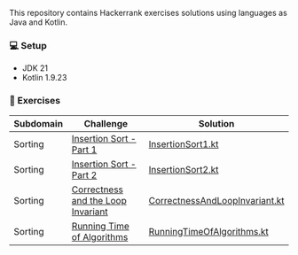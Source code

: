 
<p>This repository contains Hackerrank exercises solutions using languages as Java and Kotlin.</p>

### :computer: Setup

- JDK 21
- Kotlin 1.9.23

### :memo: Exercises
| Subdomain | Challenge                                                                                                 | Solution                                                                                                                                               |
|-----------|-----------------------------------------------------------------------------------------------------------|--------------------------------------------------------------------------------------------------------------------------------------------------------|
| Sorting   | [Insertion Sort - Part 1](https://www.hackerrank.com/challenges/insertionsort1/problem)                   | [InsertionSort1.kt](https://github.com/dudalealf/hackerrank-solutions/blob/master/src/main/kotlin/sorting/InsertionSort1.kt)                           |
| Sorting   | [Insertion Sort - Part 2](https://www.hackerrank.com/challenges/insertionsort2/problem)                   | [InsertionSort2.kt](https://github.com/dudalealf/hackerrank-solutions/blob/master/src/main/kotlin/sorting/InsertionSort2.kt)                           |                                                                                                      
| Sorting   | [Correctness and the Loop Invariant](https://www.hackerrank.com/challenges/correctness-invariant/problem) | [CorrectnessAndLoopInvariant.kt](https://github.com/dudalealf/hackerrank-solutions/blob/master/src/main/kotlin/sorting/CorrectnessAndLoopInvariant.kt) |                                                                                                      
| Sorting   | [Running Time of Algorithms](https://www.hackerrank.com/challenges/runningtime/problem)                   | [RunningTimeOfAlgorithms.kt](https://github.com/dudalealf/hackerrank-solutions/blob/master/src/main/kotlin/sorting/RunningTimeOfAlgorithms.kt)         |                                                                                                      
